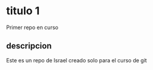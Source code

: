 # titulo 1
Primer repo en curso

## descripcion
Este es un repo de Israel creado solo para el curso de git
